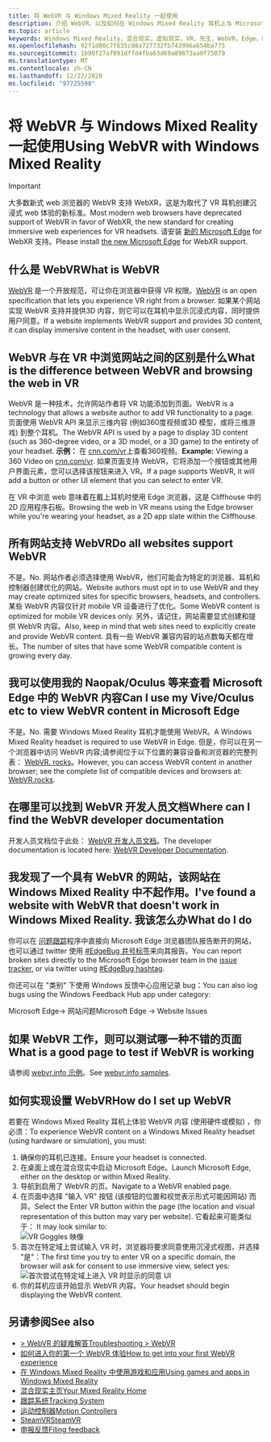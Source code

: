 ```yaml
---
title: 将 WebVR 与 Windows Mixed Reality 一起使用
description: 介绍 WebVR，以及如何在 Windows Mixed Reality 耳机上与 Microsoft Edge 结合使用。
ms.topic: article
keywords: Windows Mixed Reality，混合现实，虚拟现实，VR，先生，WebVR，Edge，Microsoft Edge，web 浏览
ms.openlocfilehash: 92f1d00c7f635c88a727732fb743996a654ba775
ms.sourcegitcommit: 1b90f27af091dffd4fba63d69a89873aa0f75079
ms.translationtype: MT
ms.contentlocale: zh-CN
ms.lasthandoff: 12/22/2020
ms.locfileid: "97725598"
---
```

# <a name="using-webvr-with-windows-mixed-reality"></a><span data-ttu-id="1edc3-104">将 WebVR 与 Windows Mixed Reality 一起使用</span><span class="sxs-lookup"><span data-stu-id="1edc3-104">Using WebVR with Windows Mixed Reality</span></span>

>[!IMPORTANT]
><span data-ttu-id="1edc3-105">大多数新式 web 浏览器的 WebVR 支持 WebXR，这是为取代了 VR 耳机创建沉浸式 web 体验的新标准。</span><span class="sxs-lookup"><span data-stu-id="1edc3-105">Most modern web browsers have deprecated support of WebVR in favor of WebXR, the new standard for creating immersive web experiences for VR headsets.</span></span> <span data-ttu-id="1edc3-106">请安装 [新的 Microsoft Edge](using-microsoft-edge.md) for WebXR 支持。</span><span class="sxs-lookup"><span data-stu-id="1edc3-106">Please install [the new Microsoft Edge](using-microsoft-edge.md) for WebXR support.</span></span>

## <a name="what-is-webvr"></a><span data-ttu-id="1edc3-107">什么是 WebVR</span><span class="sxs-lookup"><span data-stu-id="1edc3-107">What is WebVR</span></span>

<span data-ttu-id="1edc3-108">[WebVR](https://webvr.info) 是一个开放规范，可让你在浏览器中获得 VR 权限。</span><span class="sxs-lookup"><span data-stu-id="1edc3-108">[WebVR](https://webvr.info) is an open specification that lets you experience VR right from a browser.</span></span> <span data-ttu-id="1edc3-109">如果某个网站实现 WebVR 支持并提供3D 内容，则它可以在耳机中显示沉浸式内容，同时提供用户同意。</span><span class="sxs-lookup"><span data-stu-id="1edc3-109">If a website implements WebVR support and provides 3D content, it can display immersive content in the headset, with user consent.</span></span>

## <a name="what-is-the-difference-between-webvr-and-browsing-the-web-in-vr"></a><span data-ttu-id="1edc3-110">WebVR 与在 VR 中浏览网站之间的区别是什么</span><span class="sxs-lookup"><span data-stu-id="1edc3-110">What is the difference between WebVR and browsing the web in VR</span></span>

<span data-ttu-id="1edc3-111">WebVR 是一种技术，允许网站作者将 VR 功能添加到页面。</span><span class="sxs-lookup"><span data-stu-id="1edc3-111">WebVR is a technology that allows a website author to add VR functionality to a page.</span></span> <span data-ttu-id="1edc3-112">页面使用 WebVR API 来显示三维内容 (例如360度视频或3D 模型，或将三维游戏) 到整个耳机。</span><span class="sxs-lookup"><span data-stu-id="1edc3-112">The WebVR API is used by a page to display 3D content (such as 360-degree video, or a 3D model, or a 3D game) to the entirety of your headset.</span></span> <span data-ttu-id="1edc3-113">**示例：** 在 [cnn.com/vr](http://cnn.com/vr)上查看360视频。</span><span class="sxs-lookup"><span data-stu-id="1edc3-113">**Example:** Viewing a 360 Video on [cnn.com/vr](http://cnn.com/vr).</span></span> <span data-ttu-id="1edc3-114">如果页面支持 WebVR，它将添加一个按钮或其他用户界面元素，您可以选择该按钮来进入 VR。</span><span class="sxs-lookup"><span data-stu-id="1edc3-114">If a page supports WebVR, it will add a button or other UI element that you can select to enter VR.</span></span>

<span data-ttu-id="1edc3-115">在 VR 中浏览 web 意味着在戴上耳机时使用 Edge 浏览器，这是 Cliffhouse 中的2D 应用程序石板。</span><span class="sxs-lookup"><span data-stu-id="1edc3-115">Browsing the web in VR means using the Edge browser while you're wearing your headset, as a 2D app slate within the Cliffhouse.</span></span>

## <a name="do-all-websites-support-webvr"></a><span data-ttu-id="1edc3-116">所有网站支持 WebVR</span><span class="sxs-lookup"><span data-stu-id="1edc3-116">Do all websites support WebVR</span></span>

<span data-ttu-id="1edc3-117">不是。</span><span class="sxs-lookup"><span data-stu-id="1edc3-117">No.</span></span> <span data-ttu-id="1edc3-118">网站作者必须选择使用 WebVR，他们可能会为特定的浏览器、耳机和控制器创建优化的网站。</span><span class="sxs-lookup"><span data-stu-id="1edc3-118">Website authors must opt in to use WebVR and they may create optimized sites for specific browsers, headsets, and controllers.</span></span> <span data-ttu-id="1edc3-119">某些 WebVR 内容仅针对 mobile VR 设备进行了优化。</span><span class="sxs-lookup"><span data-stu-id="1edc3-119">Some WebVR content is optimized for mobile VR devices only.</span></span> <span data-ttu-id="1edc3-120">另外，请记住，网站需要显式创建和提供 WebVR 内容。</span><span class="sxs-lookup"><span data-stu-id="1edc3-120">Also, keep in mind that web sites need to explicitly create and provide WebVR content.</span></span> <span data-ttu-id="1edc3-121">具有一些 WebVR 兼容内容的站点数每天都在增长。</span><span class="sxs-lookup"><span data-stu-id="1edc3-121">The number of sites that have some WebVR compatible content is growing every day.</span></span>

## <a name="can-i-use-my-viveoculus-etc-to-view-webvr-content-in-microsoft-edge"></a><span data-ttu-id="1edc3-122">我可以使用我的 Naopak/Oculus 等来查看 Microsoft Edge 中的 WebVR 内容</span><span class="sxs-lookup"><span data-stu-id="1edc3-122">Can I use my Vive/Oculus etc to view WebVR content in Microsoft Edge</span></span>

<span data-ttu-id="1edc3-123">不是。</span><span class="sxs-lookup"><span data-stu-id="1edc3-123">No.</span></span> <span data-ttu-id="1edc3-124">需要 Windows Mixed Reality 耳机才能使用 WebVR。</span><span class="sxs-lookup"><span data-stu-id="1edc3-124">A Windows Mixed Reality headset is required to use WebVR in Edge.</span></span> <span data-ttu-id="1edc3-125">但是，你可以在另一个浏览器中访问 WebVR 内容;请参阅位于以下位置的兼容设备和浏览器的完整列表： [WebVR. rocks](http://webvr.rocks/)。</span><span class="sxs-lookup"><span data-stu-id="1edc3-125">However, you can access WebVR content in another browser; see the complete list of compatible devices and browsers at: [WebVR.rocks](http://webvr.rocks/).</span></span>

## <a name="where-can-i-find-the-webvr-developer-documentation"></a><span data-ttu-id="1edc3-126">在哪里可以找到 WebVR 开发人员文档</span><span class="sxs-lookup"><span data-stu-id="1edc3-126">Where can I find the WebVR developer documentation</span></span>

<span data-ttu-id="1edc3-127">开发人员文档位于此处： [WebVR 开发人员文档](https://docs.microsoft.com/microsoft-edge/webvr/)。</span><span class="sxs-lookup"><span data-stu-id="1edc3-127">The developer documentation is located here: [WebVR Developer Documentation](https://docs.microsoft.com/microsoft-edge/webvr/).</span></span>

## <a name="ive-found-a-website-with-webvr-that-doesnt-work-in-windows-mixed-reality-what-do-i-do"></a><span data-ttu-id="1edc3-128">我发现了一个具有 WebVR 的网站，该网站在 Windows Mixed Reality 中不起作用。</span><span class="sxs-lookup"><span data-stu-id="1edc3-128">I've found a website with WebVR that doesn't work in Windows Mixed Reality.</span></span> <span data-ttu-id="1edc3-129">我该怎么办</span><span class="sxs-lookup"><span data-stu-id="1edc3-129">What do I do</span></span>

<span data-ttu-id="1edc3-130">你可以在 [问题跟踪](https://developer.microsoft.com/en-us/microsoft-edge/platform/issues/)程序中直接向 Microsoft Edge 浏览器团队报告断开的网站，也可以通过 twitter 使用 [#EdgeBug 井号标签](https://blogs.windows.com/msedgedev/2016/08/11/edgebug-twitter/)来向其报告。</span><span class="sxs-lookup"><span data-stu-id="1edc3-130">You can report broken sites directly to the Microsoft Edge browser team in the [issue tracker](https://developer.microsoft.com/en-us/microsoft-edge/platform/issues/), or via twitter using [#EdgeBug hashtag](https://blogs.windows.com/msedgedev/2016/08/11/edgebug-twitter/).</span></span>

<span data-ttu-id="1edc3-131">你还可以在 "类别" 下使用 Windows 反馈中心应用记录 bug：</span><span class="sxs-lookup"><span data-stu-id="1edc3-131">You can also log bugs using the Windows Feedback Hub app under category:</span></span>

<span data-ttu-id="1edc3-132">Microsoft Edge-> 网站问题</span><span class="sxs-lookup"><span data-stu-id="1edc3-132">Microsoft Edge -> Website Issues</span></span>

## <a name="what-is-a-good-page-to-test-if-webvr-is-working"></a><span data-ttu-id="1edc3-133">如果 WebVR 工作，则可以测试哪一种不错的页面</span><span class="sxs-lookup"><span data-stu-id="1edc3-133">What is a good page to test if WebVR is working</span></span>

<span data-ttu-id="1edc3-134">请参阅 [webvr.info 示例](http://webvr.info/samples/XX-vr-controllers.html)。</span><span class="sxs-lookup"><span data-stu-id="1edc3-134">See [webvr.info samples](http://webvr.info/samples/XX-vr-controllers.html).</span></span>

## <a name="how-do-i-set-up-webvr"></a><span data-ttu-id="1edc3-135">如何实现设置 WebVR</span><span class="sxs-lookup"><span data-stu-id="1edc3-135">How do I set up WebVR</span></span>

<span data-ttu-id="1edc3-136">若要在 Windows Mixed Reality 耳机上体验 WebVR 内容 (使用硬件或模拟) ，你必须：</span><span class="sxs-lookup"><span data-stu-id="1edc3-136">To experience WebVR content on a Windows Mixed Reality headset (using hardware or simulation), you must:</span></span>

1. <span data-ttu-id="1edc3-137">确保你的耳机已连接。</span><span class="sxs-lookup"><span data-stu-id="1edc3-137">Ensure your headset is connected.</span></span>
2. <span data-ttu-id="1edc3-138">在桌面上或在混合现实中启动 Microsoft Edge。</span><span class="sxs-lookup"><span data-stu-id="1edc3-138">Launch Microsoft Edge, either on the desktop or within Mixed Reality.</span></span>
3. <span data-ttu-id="1edc3-139">导航到启用了 WebVR 的页。</span><span class="sxs-lookup"><span data-stu-id="1edc3-139">Navigate to a WebVR enabled page.</span></span>
4. <span data-ttu-id="1edc3-140">在页面中选择 "输入 VR" 按钮 (该按钮的位置和视觉表示形式可能因网站) 而异。</span><span class="sxs-lookup"><span data-stu-id="1edc3-140">Select the Enter VR button within the page (the location and visual representation of this button may vary per website).</span></span> <span data-ttu-id="1edc3-141">它看起来可能类似于： </span><span class="sxs-lookup"><span data-stu-id="1edc3-141">It may look similar to:</span></span>\
   ![VR Goggles 映像](images/75px-enter-vr.png)
5. <span data-ttu-id="1edc3-143">首次在特定域上尝试输入 VR 时，浏览器将要求同意使用沉浸式视图，并选择 "是"：</span><span class="sxs-lookup"><span data-stu-id="1edc3-143">The first time you try to enter VR on a specific domain, the browser will ask for consent to use immersive view, select yes:</span></span> ![首次尝试在特定域上进入 VR 时显示的同意 UI](images/1053px-Webvr-consent-ui.png)
6. <span data-ttu-id="1edc3-145">你的耳机应该开始显示 WebVR 内容。</span><span class="sxs-lookup"><span data-stu-id="1edc3-145">Your headset should begin displaying the WebVR content.</span></span>

## <a name="see-also"></a><span data-ttu-id="1edc3-146">另请参阅</span><span class="sxs-lookup"><span data-stu-id="1edc3-146">See also</span></span>

* [<span data-ttu-id="1edc3-147">> WebVR 的疑难解答</span><span class="sxs-lookup"><span data-stu-id="1edc3-147">Troubleshooting > WebVR</span></span>](webvr-questions.md)
* [<span data-ttu-id="1edc3-148">如何进入你的第一个 WebVR 体验</span><span class="sxs-lookup"><span data-stu-id="1edc3-148">How to get into your first WebVR experience</span></span>](using-games-and-apps-in-windows-mixed-reality.md#how-to-get-into-your-first-webvr-experience)
* [<span data-ttu-id="1edc3-149">在 Windows Mixed Reality 中使用游戏和应用</span><span class="sxs-lookup"><span data-stu-id="1edc3-149">Using games and apps in Windows Mixed Reality</span></span>](using-games-and-apps-in-windows-mixed-reality.md)
* [<span data-ttu-id="1edc3-150">混合现实主页</span><span class="sxs-lookup"><span data-stu-id="1edc3-150">Your Mixed Reality Home</span></span>](your-mixed-reality-home.md)
* [<span data-ttu-id="1edc3-151">跟踪系统</span><span class="sxs-lookup"><span data-stu-id="1edc3-151">Tracking System</span></span>](tracking-system.md)
* [<span data-ttu-id="1edc3-152">运动控制器</span><span class="sxs-lookup"><span data-stu-id="1edc3-152">Motion Controllers</span></span>](controllers-in-wmr.md)
* [<span data-ttu-id="1edc3-153">SteamVR</span><span class="sxs-lookup"><span data-stu-id="1edc3-153">SteamVR</span></span>](using-steamvr-with-windows-mixed-reality.md)
* [<span data-ttu-id="1edc3-154">申报反馈</span><span class="sxs-lookup"><span data-stu-id="1edc3-154">Filing feedback</span></span>](filing-feedback.md)
